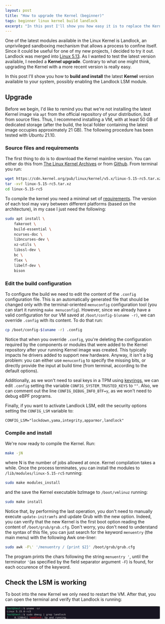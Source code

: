 ```yaml
---
layout: post
title: "How to upgrade the Kernel (beginner)"
tags: beginner linux kernel build landlock
excerpt: "In this post I'll show you how easy it is to replace the Kernel of your distro to enable one of the latest LSM."
---
```


One of the latest modules available in the Linux Kernel is Landlock,
an unprivileged sandboxing mechanism that allows a process to confine
itself. Since it could be useful for one of my new projects, I decided
to try it out.  Landlock was merged into [Linux
5.13](https://git.kernel.org/pub/scm/linux/kernel/git/torvalds/linux.git/commit/?id=17ae69aba89d). As
I wanted to test the latest version available, I needed a **Kernel
upgrade**. Contrary to what one might think, upgrading the Kernel with
a more recent version is really easy.

In this post I'll show you how to **build and install** the latest
**Kernel** version available to your system, possibly enabling the
Landlock LSM module.

## Upgrade

Before we begin, I'd like to remind you that we're not installing the
latest Kernel image via `apt` from the official repository of your
distribution, but from source files. Thus, I recommend installing a
VM, with at least 50 GB of dedicated storage (after the build, the
local folder containing the latest image occupies approximately 21
GB). The following procedure has been tested with Ubuntu 21.10.

### Source files and requirements

The first thing to do is to download the Kernel mainline version. You
can either do this from [The Linux Kernel
Archives](https://www.kernel.org/) or from
[Github](https://github.com/torvalds/linux). From terminal you run:

```bash
wget https://cdn.kernel.org/pub/linux/kernel/v5.x/linux-5.15-rc5.tar.xz
tar -xvf linux-5.15-rc5.tar.xz
cd linux-5.15-rc5
```

To compile the kernel you need a minimal set of
[requirements](https://www.kernel.org/doc/html/v4.13/process/changes.html). The
version of each tool may vary between different platforms (based on
the architecture), in my case I just need the following:

```bash
sudo apt install \
	fakeroot \ 
	build-essential \
	ncurses-doc \
	libncurses-dev \
	xz-utils \
	libssl-dev \
	bc \
	flex \
	libelf-dev \
	bison
```

### Edit the build configuration

To configure the build we need to edit the content of the `.config`
configuration file. This is an automatically generated file that
should be changed only with the terminal-oriented `menuconfig`
configuration tool (you can start it running `make
menuconfig`). However, since we already have a valid configuration for
our VM saved at `/boot/config-$(uname -r)`, we can override `.config`
with its content. To do that run:

```bash
cp /boot/config-$(uname -r) .config
```

Notice that when you override `.config`, you're deleting the
configuration required by the components or modules that were added to
the Kernel repository after your running Kernel image was
created. This typically impacts he drivers added to support new
hardware. Anyway, it isn't a big problem: you can either use
`menuconfig` to specify the missing bits, or directly provide the
input at build time (from terminal, according to the default options).

Additionally, as we won't need to seal keys in a TPM using
[keyrings](https://man7.org/linux/man-pages/man7/keyrings.7.html), we
can edit `.config` setting the variable `CONFIG_SYSTEM_TRUSTED_KEYS`
to `""`. Also, we can comment out the line `CONFIG_DEBUG_INFO_BTF=y`,
as we won't need to debug eBPF programs.

Finally, if you want to activate Landlock LSM, edit the security
options setting the `CONFIG_LSM` variable to:

```make
CONFIG_LSM="lockdown,yama,integrity,apparmor,landlock"
```

### Compile and install

We're now ready to compile the Kernel. Run:

```bash
make -jN
```

where N is the number of jobs allowed at once. Kernel compilation
takes a while. Once the process terminates, you can install the
modules to `/lib/modules/linux-5.15-rc5` running:

```bash
sudo make modules_install
```

and the save the Kernel executable bzImage to `/boot/vmlinuz` running:

```bash
sudo make install
```

Notice that, by performing the last operation, you don't need to
manually execute `update-initramfs` and update Grub with the new
option. Indeed, you can verify that the new Kernel is the first boot
option reading the content of `/boot/grub/grub.cfg`. Don't worry, you
don't need to understand the syntax of this file, you can just search
for the keyword `menuentry` (the main menu) with the following Awk
one-liner:

```bash
sudo awk -F\' '/menuentry / {print $2}' /boot/grub/grub.cfg
```

The program prints the chars following the string `menuentry '`, until
the terminator `'`(as specified by the field separator argument `-F`)
is found, for each occurence of the keyword.

## Check the LSM is working

To boot into the new Kernel we only need to restart the VM. After
that, you can open the terminal and verify that Landlock is running:

<p align="center">
	<img src="/assets/blog_assets/2021_10_16/landlock_status.png" width="700" style="border-radius: 2%;">
</p>
